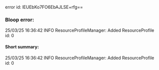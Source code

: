 error id: lEUEbKo7FO6EbAJLSE+rfg==
### Bloop error:

25/03/25 16:36:42 INFO ResourceProfileManager: Added ResourceProfile id: 0
#### Short summary: 

25/03/25 16:36:42 INFO ResourceProfileManager: Added ResourceProfile id: 0